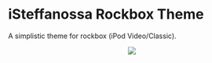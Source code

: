 # iSteffanossa Rockbox Theme

A simplistic theme for rockbox (iPod Video/Classic).
<p align = "center">
  <picture>
    <img src="img/">
  </picture>
</p>
